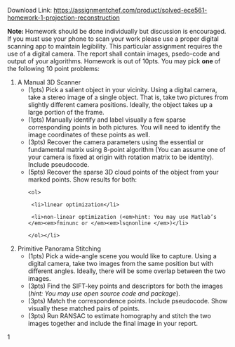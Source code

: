 Download Link: https://assignmentchef.com/product/solved-ece561-homework-1-projection-reconstruction
<br>



<strong>Note: </strong>Homework should be done individually but discussion is encouraged. If you must use your phone to scan your work please use a proper digital scanning app to maintain legibility. This particular assignment requires the use of a digital camera. The report shall contain images, psedo-code and output of your algorithms. Homework is out of 10pts. You may pick <strong>one </strong>of the following 10 point problems:

<ol>

 <li>A Manual 3D Scanner

  <ul>

   <li>(1pts) Pick a salient object in your vicinity. Using a digital camera, take a stereo image of a single object. That is, take two pictures from slightly different camera positions. Ideally, the object takes up a large portion of the frame.</li>

   <li>(1pts) Manually identify and label visually a few sparse corresponding points in both pictures. You will need to identify the image coordinates of these points as well.</li>

   <li>(3pts) Recover the camera parameters using the essential or fundamental matrix using 8-point algorithm (You can assume one of your camera is fixed at origin with rotation matrix to be identity). Include pseudocode.</li>

   <li>(5pts) Recover the sparse 3D cloud points of the object from your marked points. Show results for both:

    <ol>

     <li>linear optimization</li>

     <li>non-linear optimization (<em>hint: You may use Matlab’s </em><em>fminunc or </em><em>lsqnonline </em>)</li>

    </ol></li>

  </ul></li>

</ol>

<ol start="2">

 <li>Primitive Panorama Stitching

  <ul>

   <li>(1pts) Pick a wide-angle scene you would like to capture. Using a digital camera, take two images from the same position but with different angles. Ideally, there will be some overlap between the two images.</li>

   <li>(3pts) Find the SIFT-key points and descriptors for both the images (<em>hint: You may use open source code and package</em>).</li>

   <li>(3pts) Match the correspondence points. Include pseudocode. Show visually these matched pairs of points.</li>

   <li>(3pts) Run RANSAC to estimate homography and stitch the two images together and include the final image in your report.</li>

  </ul></li>

</ol>

1